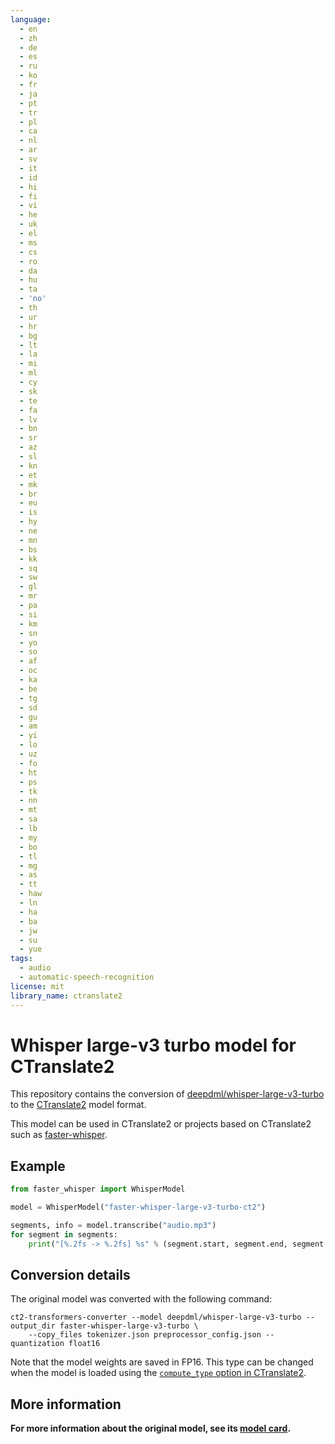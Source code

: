 ```yaml
---
language:
  - en
  - zh
  - de
  - es
  - ru
  - ko
  - fr
  - ja
  - pt
  - tr
  - pl
  - ca
  - nl
  - ar
  - sv
  - it
  - id
  - hi
  - fi
  - vi
  - he
  - uk
  - el
  - ms
  - cs
  - ro
  - da
  - hu
  - ta
  - 'no'
  - th
  - ur
  - hr
  - bg
  - lt
  - la
  - mi
  - ml
  - cy
  - sk
  - te
  - fa
  - lv
  - bn
  - sr
  - az
  - sl
  - kn
  - et
  - mk
  - br
  - eu
  - is
  - hy
  - ne
  - mn
  - bs
  - kk
  - sq
  - sw
  - gl
  - mr
  - pa
  - si
  - km
  - sn
  - yo
  - so
  - af
  - oc
  - ka
  - be
  - tg
  - sd
  - gu
  - am
  - yi
  - lo
  - uz
  - fo
  - ht
  - ps
  - tk
  - nn
  - mt
  - sa
  - lb
  - my
  - bo
  - tl
  - mg
  - as
  - tt
  - haw
  - ln
  - ha
  - ba
  - jw
  - su
  - yue
tags:
  - audio
  - automatic-speech-recognition
license: mit
library_name: ctranslate2
---
```


# Whisper large-v3 turbo model for CTranslate2

This repository contains the conversion of [deepdml/whisper-large-v3-turbo](https://huggingface.co/deepdml/whisper-large-v3-turbo) to the [CTranslate2](https://github.com/OpenNMT/CTranslate2) model format.

This model can be used in CTranslate2 or projects based on CTranslate2 such as [faster-whisper](https://github.com/systran/faster-whisper).

## Example

```python
from faster_whisper import WhisperModel

model = WhisperModel("faster-whisper-large-v3-turbo-ct2")

segments, info = model.transcribe("audio.mp3")
for segment in segments:
    print("[%.2fs -> %.2fs] %s" % (segment.start, segment.end, segment.text))
```

## Conversion details

The original model was converted with the following command:

```
ct2-transformers-converter --model deepdml/whisper-large-v3-turbo --output_dir faster-whisper-large-v3-turbo \
    --copy_files tokenizer.json preprocessor_config.json --quantization float16
```

Note that the model weights are saved in FP16. This type can be changed when the model is loaded using the [`compute_type` option in CTranslate2](https://opennmt.net/CTranslate2/quantization.html).

## More information

**For more information about the original model, see its [model card](https://huggingface.co/openai/whisper-large-v3).**
